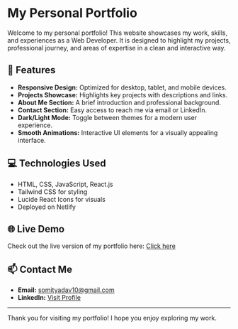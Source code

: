 # My Personal Portfolio

Welcome to my personal portfolio! This website showcases my work, skills, and experiences as a Web Developer. It is designed to highlight my projects, professional journey, and areas of expertise in a clean and interactive way.

## 🚀 Features

- **Responsive Design:** Optimized for desktop, tablet, and mobile devices.
- **Projects Showcase:** Highlights key projects with descriptions and links.
- **About Me Section:** A brief introduction and professional background.
- **Contact Section:** Easy access to reach me via email or LinkedIn.
- **Dark/Light Mode:** Toggle between themes for a modern user experience.
- **Smooth Animations:** Interactive UI elements for a visually appealing interface.

## 💻 Technologies Used

- HTML, CSS, JavaScript, React.js  
- Tailwind CSS for styling  
- Lucide React Icons for visuals  
- Deployed on Netlify

## 🌐 Live Demo

Check out the live version of my portfolio here: [Click here](https://somit-portfolio.netlify.app)

## 📫 Contact Me

- **Email:** [somityadav10@gmail.com](mailto:somityadav10@gmail.com)  
- **LinkedIn:** [Visit Profile](https://www.linkedin.com/in/somit-prakash-524067284/)

---

Thank you for visiting my portfolio! I hope you enjoy exploring my work.
